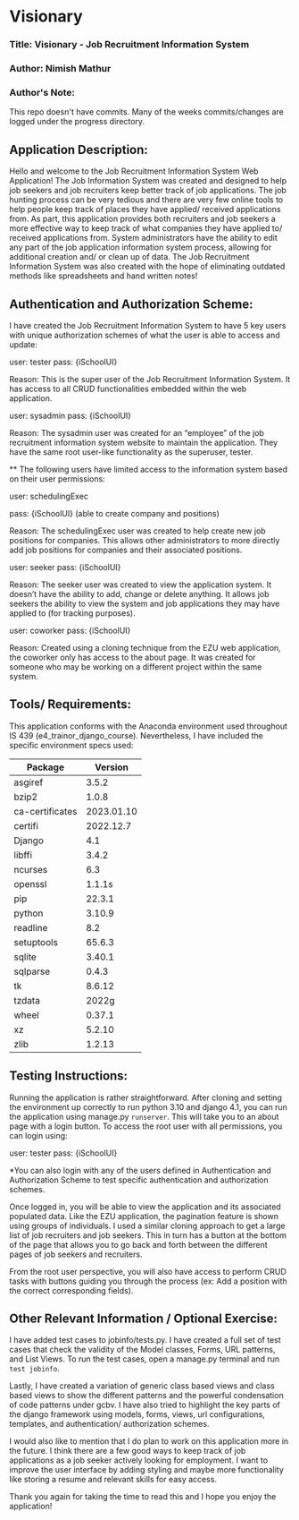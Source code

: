# Visionary

### Title: Visionary - Job Recruitment Information System

### Author: Nimish Mathur

### Author's Note:
This repo doesn't have commits. Many of the weeks commits/changes are logged under the progress directory.

## Application Description:
Hello and welcome to the Job Recruitment Information System Web Application! The Job Information System was created and designed to help job seekers and job recruiters keep better track of job applications. The job hunting process can be very tedious and there are very few online tools to help people keep track of places they have applied/ received applications from. As part, this application provides both recruiters and job seekers a more effective way to keep track of what companies they have applied to/ received applications from. System administrators have the ability to edit any part of the job application information system process, allowing for additional creation and/ or clean up of data. The Job Recruitment Information System was also created with the hope of eliminating outdated methods like spreadsheets and hand written notes!

## Authentication and Authorization Scheme: 
I have created the Job Recruitment Information System to have 5 key users with unique authorization schemes of what the user is able to access and update:

user: tester
pass: {iSchoolUI}

Reason: This is the super user of the Job Recruitment Information System. It has access to all CRUD functionalities embedded within the web application. 

user: sysadmin
pass: {iSchoolUI}

Reason: The sysadmin user was created for an “employee” of the job recruitment information system website to maintain the application. They have the same root user-like functionality as the superuser, tester.

** The following users have limited access to the information system based on their user permissions: 

user: schedulingExec

pass: {iSchoolUI}
	(able to create company and positions)

Reason: The schedulingExec user was created to help create new job positions for companies. This allows other administrators to more directly add job positions for companies and their associated positions.

user: seeker
pass: {iSchoolUI}

Reason: The seeker user was created to view the application system. It doesn’t have the ability to add, change or delete anything. It allows job seekers the ability to view the system and job applications they may have applied to (for tracking purposes).


user: coworker
pass: {iSchoolUI}

Reason: Created using a cloning technique from the EZU web application, the coworker only has access to the about page. It was created for someone who may be working on a different project within the same system.


## Tools/ Requirements: 
This application conforms with the Anaconda environment used throughout IS 439 (e4_trainor_django_course). Nevertheless, I have included the specific environment specs used:

| Package      | Version |
|-----------------|------------|
| asgiref         | 3.5.2      |
| bzip2           | 1.0.8      |
| ca-certificates | 2023.01.10 |
| certifi         | 2022.12.7  |
| Django          | 4.1       |
| libffi          | 3.4.2         |
| ncurses         | 6.3       |
| openssl         | 1.1.1s  |
| pip             | 22.3.1     |
| python          | 3.10.9  |
| readline        | 8.2        |
| setuptools      | 65.6.3 |
| sqlite          | 3.40.1    |
| sqlparse        | 0.4.3   |
| tk              | 8.6.12      |
| tzdata          | 2022g   |
| wheel           | 0.37.1  |
| xz              | 5.2.10     |
| zlib            | 1.2.13     |

## Testing Instructions: 
Running the application is rather straightforward. After cloning and setting the environment up correctly to run python 3.10 and django 4.1, you can run the application using manage.py `runserver`. This will take you to an about page with a login button. To access the root user with all permissions, you can login using: 

user: tester
pass: {iSchoolUI}

*You can also login with any of the users defined in Authentication and Authorization Scheme to test specific authentication and authorization schemes.

Once logged in, you will be able to view the application and its associated populated data. Like the EZU application, the pagination feature is shown using groups of individuals. I used a similar cloning approach to get a large list of job recruiters and job seekers. This in turn has a button at the bottom of the page that allows you to go back and forth between the different pages of job seekers and recruiters.

From the root user perspective, you will also have access to perform CRUD tasks with buttons guiding you through the process (ex: Add a position with the correct corresponding fields). 

## Other Relevant Information / Optional Exercise: 
I have added test cases to jobinfo/tests.py. I have created a full set of test cases that check the validity of the Model classes, Forms, URL patterns, and List Views. To run the test cases, open a manage.py terminal and run `test jobinfo`. 

Lastly, I have created a variation of generic class based views and class based views to show the different patterns and the powerful condensation of code patterns under gcbv. I have also tried to highlight the key parts of the django framework using models, forms, views, url configurations, templates, and authentication/ authorization schemes.

I would also like to mention that I do plan to work on this application more in the future. I think there are a few good ways to keep track of job applications as a job seeker actively looking for employment. I want to improve the user interface by adding styling and maybe more functionality like storing a resume and relevant skills for easy access.

Thank you again for taking the time to read this and I hope you enjoy the application!


